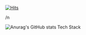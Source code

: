 <!-- 방문자 수 -->
[![Hits](https://hits.seeyoufarm.com/api/count/incr/badge.svg?url=https%3A%2F%2Fgithub.com%2FJin6796&count_bg=%236788DD&title_bg=%23AAB5D7&icon=&icon_color=%23B8D7F3&title=Today+Total&edge_flat=false)](https://hits.seeyoufarm.com)

/n
<!-- stat 표시 -->
![Anurag's GitHub stats](https://github-readme-stats.vercel.app/api?username=Jin6796&show_icons=true&theme=radical)
Tech Stack


<!--
**Jin6796/Jin6796** is a ✨ _special_ ✨ repository because its `README.md` (this file) appears on your GitHub profile.

Here are some ideas to get you started:

- 🔭 I’m currently working on ...
- 🌱 I’m currently learning ...
- 👯 I’m looking to collaborate on ...
- 🤔 I’m looking for help with ...
- 💬 Ask me about ...
- 📫 How to reach me: ...
- 😄 Pronouns: ...
- ⚡ Fun fact: ...
-->
